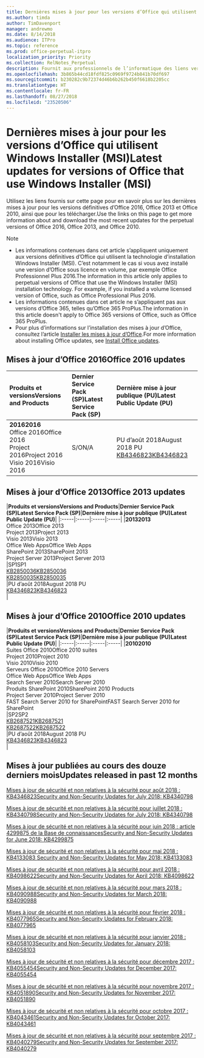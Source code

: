 ```yaml
---
title: Dernières mises à jour pour les versions d’Office qui utilisent Windows Installer (MSI)
ms.author: timda
author: TimDavenport
manager: andrewmo
ms.date: 8/14/2018
ms.audience: ITPro
ms.topic: reference
ms.prod: office-perpetual-itpro
localization_priority: Priority
ms.collection: RelNotes_Perpetual
description: Fournit aux professionnels de l’informatique des liens vers les dernières informations sur les mises à jour pour les versions définitives d’Office 2016, Office 2013 et Office 2010
ms.openlocfilehash: 3b865b44cd18fdf825c0969f9724b841b70df697
ms.sourcegitcommit: b230282c9b72374d46b6b262b450f6618b2205cc
ms.translationtype: HT
ms.contentlocale: fr-FR
ms.lasthandoff: 08/27/2018
ms.locfileid: "23520506"
---
```

# <a name="latest-updates-for-versions-of-office-that-use-windows-installer-msi"></a><span data-ttu-id="dac41-103">Dernières mises à jour pour les versions d’Office qui utilisent Windows Installer (MSI)</span><span class="sxs-lookup"><span data-stu-id="dac41-103">Latest updates for versions of Office that use Windows Installer (MSI)</span></span>

<span data-ttu-id="dac41-104">Utilisez les liens fournis sur cette page pour en savoir plus sur les dernières mises à jour pour les versions définitives d’Office 2016, Office 2013 et Office 2010, ainsi que pour les télécharger.</span><span class="sxs-lookup"><span data-stu-id="dac41-104">Use the links on this page to get more information about and download the most recent updates for the perpetual versions of Office 2016, Office 2013, and Office 2010.</span></span>
  
 
> [!NOTE]
> - <span data-ttu-id="dac41-p101">Les informations contenues dans cet article s’appliquent uniquement aux versions définitives d’Office qui utilisent la technologie d’installation Windows Installer (MSI). C’est notamment le cas si vous avez installé une version d’Office sous licence en volume, par exemple Office Professionnel Plus 2016.</span><span class="sxs-lookup"><span data-stu-id="dac41-p101">The information in this article only applies to perpetual versions of Office that use the Windows Installer (MSI) installation technology. For example, if you installed a volume licensed version of Office, such as Office Professional Plus 2016.</span></span>
> - <span data-ttu-id="dac41-107">Les informations contenues dans cet article ne s’appliquent pas aux versions d’Office 365, telles qu’Office 365 ProPlus.</span><span class="sxs-lookup"><span data-stu-id="dac41-107">The information in this article doesn't apply to Office 365 versions of Office, such as Office 365 ProPlus.</span></span>
> - <span data-ttu-id="dac41-108">Pour plus d’informations sur l’installation des mises à jour d’Office, consultez l’article [Installer les mises à jour d’Office](https://support.office.com/article/2ab296f3-7f03-43a2-8e50-46de917611c5).</span><span class="sxs-lookup"><span data-stu-id="dac41-108">For more information about installing Office updates, see [Install Office updates](https://support.office.com/article/2ab296f3-7f03-43a2-8e50-46de917611c5).</span></span> 


## <a name="office-2016-updates"></a><span data-ttu-id="dac41-109">Mises à jour d’Office 2016</span><span class="sxs-lookup"><span data-stu-id="dac41-109">Office 2016 updates</span></span>

|<span data-ttu-id="dac41-110">**Produits et versions**</span><span class="sxs-lookup"><span data-stu-id="dac41-110">**Versions and Products**</span></span>|<span data-ttu-id="dac41-111">**Dernier Service Pack (SP)**</span><span class="sxs-lookup"><span data-stu-id="dac41-111">**Latest Service Pack (SP)**</span></span>|<span data-ttu-id="dac41-112">**Dernière mise à jour publique (PU)**</span><span class="sxs-lookup"><span data-stu-id="dac41-112">**Latest Public Update (PU)**</span></span>|
|:-----|:-----|:-----|
|<span data-ttu-id="dac41-113">**2016**</span><span class="sxs-lookup"><span data-stu-id="dac41-113">**2016**</span></span> <br/> <span data-ttu-id="dac41-114">Office 2016</span><span class="sxs-lookup"><span data-stu-id="dac41-114">Office 2016</span></span>  <br/> <span data-ttu-id="dac41-115">Project 2016</span><span class="sxs-lookup"><span data-stu-id="dac41-115">Project 2016</span></span>  <br/> <span data-ttu-id="dac41-116">Visio 2016</span><span class="sxs-lookup"><span data-stu-id="dac41-116">Visio 2016</span></span>  <br/> |<span data-ttu-id="dac41-117">S/O</span><span class="sxs-lookup"><span data-stu-id="dac41-117">N/A</span></span>  <br/> |<span data-ttu-id="dac41-118">PU d’août 2018</span><span class="sxs-lookup"><span data-stu-id="dac41-118">August 2018 PU</span></span>  <br/> [<span data-ttu-id="dac41-119">KB4346823</span><span class="sxs-lookup"><span data-stu-id="dac41-119">KB4346823</span></span>](https://support.microsoft.com/en-us/help/4346823) <br/> |
   
## <a name="office-2013-updates"></a><span data-ttu-id="dac41-120">Mises à jour d’Office 2013</span><span class="sxs-lookup"><span data-stu-id="dac41-120">Office 2013 updates</span></span>

|<span data-ttu-id="dac41-121">**Produits et versions**</span><span class="sxs-lookup"><span data-stu-id="dac41-121">**Versions and Products**</span></span>|<span data-ttu-id="dac41-122">**Dernier Service Pack (SP)**</span><span class="sxs-lookup"><span data-stu-id="dac41-122">**Latest Service Pack (SP)**</span></span>|<span data-ttu-id="dac41-123">**Dernière mise à jour publique (PU)**</span><span class="sxs-lookup"><span data-stu-id="dac41-123">**Latest Public Update (PU)**</span></span>|
|:-----|:-----|:-----|:-----|
|<span data-ttu-id="dac41-124">**2013**</span><span class="sxs-lookup"><span data-stu-id="dac41-124">**2013**</span></span> <br/> <span data-ttu-id="dac41-125">Office 2013</span><span class="sxs-lookup"><span data-stu-id="dac41-125">Office 2013</span></span>  <br/> <span data-ttu-id="dac41-126">Project 2013</span><span class="sxs-lookup"><span data-stu-id="dac41-126">Project 2013</span></span>  <br/> <span data-ttu-id="dac41-127">Visio 2013</span><span class="sxs-lookup"><span data-stu-id="dac41-127">Visio 2013</span></span>  <br/> <span data-ttu-id="dac41-128">Office Web Apps</span><span class="sxs-lookup"><span data-stu-id="dac41-128">Office Web Apps</span></span>  <br/> <span data-ttu-id="dac41-129">SharePoint 2013</span><span class="sxs-lookup"><span data-stu-id="dac41-129">SharePoint 2013</span></span>  <br/> <span data-ttu-id="dac41-130">Project Server 2013</span><span class="sxs-lookup"><span data-stu-id="dac41-130">Project Server 2013</span></span>  <br/> |<span data-ttu-id="dac41-131">SP1</span><span class="sxs-lookup"><span data-stu-id="dac41-131">SP1</span></span> <br/> [<span data-ttu-id="dac41-132">KB2850036</span><span class="sxs-lookup"><span data-stu-id="dac41-132">KB2850036</span></span>](https://support.microsoft.com/kb/2850036) <br/>[<span data-ttu-id="dac41-133">KB2850035</span><span class="sxs-lookup"><span data-stu-id="dac41-133">KB2850035</span></span>](https://support.microsoft.com/kb/2850035) <br/> |<span data-ttu-id="dac41-134">PU d’août 2018</span><span class="sxs-lookup"><span data-stu-id="dac41-134">August 2018 PU</span></span>  <br/> [<span data-ttu-id="dac41-135">KB4346823</span><span class="sxs-lookup"><span data-stu-id="dac41-135">KB4346823</span></span>](https://support.microsoft.com/en-us/help/4346823) <br/> |
   
## <a name="office-2010-updates"></a><span data-ttu-id="dac41-136">Mises à jour d’Office 2010</span><span class="sxs-lookup"><span data-stu-id="dac41-136">Office 2010 updates</span></span>

|<span data-ttu-id="dac41-137">**Produits et versions**</span><span class="sxs-lookup"><span data-stu-id="dac41-137">**Versions and Products**</span></span>|<span data-ttu-id="dac41-138">**Dernier Service Pack (SP)**</span><span class="sxs-lookup"><span data-stu-id="dac41-138">**Latest Service Pack (SP)**</span></span>|<span data-ttu-id="dac41-139">**Dernière mise à jour publique (PU)**</span><span class="sxs-lookup"><span data-stu-id="dac41-139">**Latest Public Update (PU)**</span></span>|
|:-----|:-----|:-----|:-----|
|<span data-ttu-id="dac41-140">**2010**</span><span class="sxs-lookup"><span data-stu-id="dac41-140">**2010**</span></span> <br/> <span data-ttu-id="dac41-141">Suites Office 2010</span><span class="sxs-lookup"><span data-stu-id="dac41-141">Office 2010 suites</span></span>  <br/> <span data-ttu-id="dac41-142">Project 2010</span><span class="sxs-lookup"><span data-stu-id="dac41-142">Project 2010</span></span>  <br/> <span data-ttu-id="dac41-143">Visio 2010</span><span class="sxs-lookup"><span data-stu-id="dac41-143">Visio 2010</span></span>  <br/> <span data-ttu-id="dac41-144">Serveurs Office 2010</span><span class="sxs-lookup"><span data-stu-id="dac41-144">Office 2010 Servers</span></span>  <br/> <span data-ttu-id="dac41-145">Office Web Apps</span><span class="sxs-lookup"><span data-stu-id="dac41-145">Office Web Apps</span></span>  <br/> <span data-ttu-id="dac41-146">Search Server 2010</span><span class="sxs-lookup"><span data-stu-id="dac41-146">Search Server 2010</span></span>  <br/> <span data-ttu-id="dac41-147">Produits SharePoint 2010</span><span class="sxs-lookup"><span data-stu-id="dac41-147">SharePoint 2010 Products</span></span>  <br/> <span data-ttu-id="dac41-148">Project Server 2010</span><span class="sxs-lookup"><span data-stu-id="dac41-148">Project Server 2010</span></span>  <br/> <span data-ttu-id="dac41-149">FAST Search Server 2010 for SharePoint</span><span class="sxs-lookup"><span data-stu-id="dac41-149">FAST Search Server 2010 for SharePoint</span></span>  <br/> |<span data-ttu-id="dac41-150">SP2</span><span class="sxs-lookup"><span data-stu-id="dac41-150">SP2</span></span> <br/>[<span data-ttu-id="dac41-151">KB2687521</span><span class="sxs-lookup"><span data-stu-id="dac41-151">KB2687521</span></span>](https://support.microsoft.com/kb/2687521) <br/> [<span data-ttu-id="dac41-152">KB2687522</span><span class="sxs-lookup"><span data-stu-id="dac41-152">KB2687522</span></span>](https://support.microsoft.com/kb/2687522) <br/> |<span data-ttu-id="dac41-153">PU d’août 2018</span><span class="sxs-lookup"><span data-stu-id="dac41-153">August 2018 PU</span></span> <br/>[<span data-ttu-id="dac41-154">KB4346823</span><span class="sxs-lookup"><span data-stu-id="dac41-154">KB4346823</span></span>](https://support.microsoft.com/en-us/help/4346823) <br/>|
   

   
## <a name="updates-released-in-past-12-months"></a><span data-ttu-id="dac41-155">Mises à jour publiées au cours des douze derniers mois</span><span class="sxs-lookup"><span data-stu-id="dac41-155">Updates released in past 12 months</span></span>

[<span data-ttu-id="dac41-156">Mises à jour de sécurité et non relatives à la sécurité pour août 2018 : KB4346823</span><span class="sxs-lookup"><span data-stu-id="dac41-156">Security and Non-Security Updates for July 2018: KB4340798</span></span>](https://support.microsoft.com/help/4346823)   

[<span data-ttu-id="dac41-157">Mises à jour de sécurité et non relatives à la sécurité pour juillet 2018 : KB4340798</span><span class="sxs-lookup"><span data-stu-id="dac41-157">Security and Non-Security Updates for July 2018: KB4340798</span></span>](https://support.microsoft.com/help/4340798)   

[<span data-ttu-id="dac41-158">Mises à jour de sécurité et non relatives à la sécurité pour juin 2018 : article 4299875 de la Base de connaissances</span><span class="sxs-lookup"><span data-stu-id="dac41-158">Security and Non-Security Updates for June 2018: KB4299875</span></span>](https://support.microsoft.com/help/4299875)  

[<span data-ttu-id="dac41-159">Mises à jour de sécurité et non relatives à la sécurité pour mai 2018 : KB4133083 </span><span class="sxs-lookup"><span data-stu-id="dac41-159">Security and Non-Security Updates for May 2018: KB4133083 </span></span>](https://support.microsoft.com/en-us/help/4133083)
  
[<span data-ttu-id="dac41-160">Mises à jour de sécurité et non relatives à la sécurité pour avril 2018 : KB4098622</span><span class="sxs-lookup"><span data-stu-id="dac41-160">Security and Non-Security Updates for April 2018: KB4098622</span></span>](https://support.microsoft.com/en-us/help/4098622) 
  
[<span data-ttu-id="dac41-161">Mises à jour de sécurité et non relatives à la sécurité pour mars 2018 : KB4090988</span><span class="sxs-lookup"><span data-stu-id="dac41-161">Security and Non-Security Updates for March 2018: KB4090988</span></span>](https://support.microsoft.com/en-us/help/4090988)  
  
[<span data-ttu-id="dac41-162">Mises à jour de sécurité et non relatives à la sécurité pour février 2018 : KB4077965</span><span class="sxs-lookup"><span data-stu-id="dac41-162">Security and Non-Security Updates for February 2018: KB4077965</span></span>](https://support.microsoft.com/help/4077965)  
  
[<span data-ttu-id="dac41-163">Mises à jour de sécurité et non relatives à la sécurité pour janvier 2018 : KB4058103</span><span class="sxs-lookup"><span data-stu-id="dac41-163">Security and Non-Security Updates for January 2018: KB4058103</span></span>](https://support.microsoft.com/help/4058103)   
  
[<span data-ttu-id="dac41-164">Mises à jour de sécurité et non relatives à la sécurité pour décembre 2017 : KB4055454</span><span class="sxs-lookup"><span data-stu-id="dac41-164">Security and Non-Security Updates for December 2017: KB4055454</span></span>](https://support.microsoft.com/help/4055454)   
  
[<span data-ttu-id="dac41-165">Mises à jour de sécurité et non relatives à la sécurité pour novembre 2017 : KB4051890</span><span class="sxs-lookup"><span data-stu-id="dac41-165">Security and Non-Security Updates for November 2017: KB4051890</span></span>](https://support.microsoft.com/help/4051890)   
  
[<span data-ttu-id="dac41-166">Mises à jour de sécurité et non relatives à la sécurité pour octobre 2017 : KB4043461</span><span class="sxs-lookup"><span data-stu-id="dac41-166">Security and Non-Security Updates for October 2017: KB4043461</span></span>](https://support.microsoft.com/help/4043461)   
  
[<span data-ttu-id="dac41-167">Mises à jour de sécurité et non relatives à la sécurité pour septembre 2017 : KB4040279</span><span class="sxs-lookup"><span data-stu-id="dac41-167">Security and Non-Security Updates for September 2017: KB4040279</span></span>](https://support.microsoft.com/help/4040279)   

  

   
  
